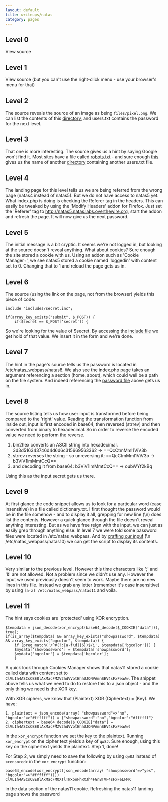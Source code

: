 ```yaml
---
layout: default
title: writeups/natas
category: pages
---
```


## Level 0 ##

View source

## Level 1 ##

View source (but you can't use the right-click menu - use your browser's menu for that)

## Level 2 ##

The source reveals the source of an image as being `files/pixel.png`. We can list the contents of this [directory](http://natas2.natas.labs.overthewire.org/files), and users.txt contains the password for the next level.

## Level 3 ##

That one is more interesting. The source gives us a hint by saying Google won't find it. Most sites have a file called [robots.txt](http://www.javascriptkit.com/howto/robots.shtml) - and sure enough [this](http://natas3.natas.labs.overthewire.org/robots.txt) gives us the name of another [directory](http://natas3.natas.labs.overthewire.org/s3cr3t/) containing another users.txt file.

## Level 4 ##

The landing page for this level tells us we are being referred from the wrong page (natas4 instead of natas5). But we do not have access to natas5 yet. What index.php is doing is checking the Referer tag in the headers. This can easily be tweaked by using the 'Modify Headers' addon for Firefox. Just set the 'Referer' tag to http://natas5.natas.labs.overthewire.org, start the addon and refresh the page. It will now give us the next password.

## Level 5 ##

The initial message is a bit cryptic. It seems we're not logged in, but looking at the source doesn't reveal anything. What about cookies? Sure enough the site stored a cookie with us. Using an addon such as 'Cookie Manager+', we see natas5 stored a cookie named 'loggedin' with content set to 0. Changing that to 1 and reload the page gets us in.

## Level 6 ##

The source (using the link on the page, not from the browser) yields this piece of code:

    include "includes/secret.inc";

    if(array_key_exists("submit", $_POST)) {
        if($secret == $_POST['secret']) {

So we're looking for the value of $secret. By accessing the [include file](http://natas6.natas.labs.overthewire.org/includes/secret.inc) we get hold of that value. We insert it in the form and we're done.

## Level 7 ##

The hint in the page's source tells us the password is located in /etc/natas_webpass/natas8. We also see the index.php page takes an argument referencing a section (home, about), which could well be a path on the file system. And indeed referencing the [password file](http://natas7.natas.labs.overthewire.org/index.php?page=/etc/natas_webpass/natas8) above gets us in.

## Level 8 ##

The source listing tells us how user input is transformed before being compared to the 'right' value. Reading the transformation function from inside out, input is first encoded in base64, then reversed (strrev) and then converted from binary to hexadecimal. So in order to reverse the encoded value we need to perform the reverse.

1.  bin2hex converts an ASCII string into hexadecimal. 3d3d516343746d4d6d6c315669563362 -> ==QcCtmMml1ViV3b
2.  strrev reverses the string - so unreversing it: ==QcCtmMml1ViV3b -> b3ViV1lmMmtCcQ==
3.  and decoding it from base64: b3ViV1lmMmtCcQ== -> oubWYf2kBq

Using this as the input secret gets us there.

## Level 9 ##

At first glance the code snippet allows us to look for a particular word (case insensitive) in a file called dictionary.txt. I first thought the password would be in the file somehow - and to display it all, grepping for new line (\n) does list the contents. However a quick glance through the file doesn't reveal anything interesting. But as we have free reign with the input, we can just as easily grep through anything else. In level 7 we were told some password files were located in /etc/natas_webpass. And by [crafting our input](http://natas9.natas.labs.overthewire.org/?needle=\n%20/etc/natas_webpass/natas10&submit=Search) (\n /etc/natas_webpass/natas10) we can get the script to display its contents.

## Level 10 ##

Very similar to the previous level. However this time characters like ';' and '&' are not allowed. Not a problem since we didn't use any. However the input we used previously doesn't seem to work. Maybe there are no new lines in this file. Instead we grab any letter (remember it's case insensitive) by using `[a-z] /etc/natas_webpass/natas11` and voila.

## Level 11 ##

The hint says cookies are 'protected' using XOR encryption.

    $tempdata = json_decode(xor_encrypt(base64_decode($_COOKIE["data"])), true);
    if(is_array($tempdata) && array_key_exists("showpassword", $tempdata) && array_key_exists("bgcolor", $tempdata)) {
        if (preg_match('/^#(?:[a-f\d]{6})$/i', $tempdata['bgcolor'])) {
        $mydata['showpassword'] = $tempdata['showpassword'];
        $mydata['bgcolor'] = $tempdata['bgcolor'];
        }

A quick look through Cookies Manager shows that natas11 stored a cookie called data with content set to `ClVLIh4ASCsCBE8lAxMacFMZV2hdVVotEhhUJQNVAmhSEV4sFxFeaAw`. The snippet above tells us what we need to do to restore this to a json object - and the only thing we need is the XOR key.

With XOR ciphers, we know that (Plaintext) XOR (Ciphertext) = (Key). We have:

    1. plaintext = json_encode(array( "showpassword"=>"no", "bgcolor"=>"#ffffff")) = {"showpassword":"no","bgcolor":"#ffffff"}
    2. ciphertext = base64_decode($_COOKIE["data"] = ClVLIh4ASCsCBE8lAxMacFMZV2hdVVotEhhUJQNVAmhSEV4sFxFeaAw)

In the `xor_encrypt` function we set the key to the plaintext. Running `xor_encrypt` on the cipher text yields a key of `qw8J`. Sure enough, using this key on the ciphertext yields the plaintext. Step 1, done!

For Step 2, we simply need to save the following by using `qw8J` instead of `<censored>` in the `xor_encrypt` function:

    base64_encode(xor_encrypt(json_encode(array( "showpassword"=>"yes", "bgcolor"=>"#ffffff"))))
    ClVLIh4ASCsCBE8lAxMacFMOXTlTWxooFhRXJh4FGnBTVF4sFxFeLFMK

in the data section of the natas11 cookie. Refreshing the natas11 landing page shows the password
